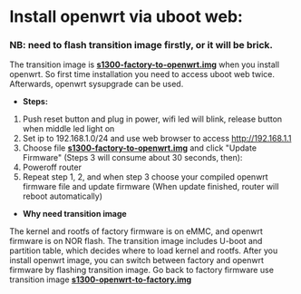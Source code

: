 # Install openwrt via uboot web:

### **NB: need to flash transition image firstly, or it will be brick.**

The transition image is [**s1300-factory-to-openwrt.img**](https://github.com/gl-inet/openwrt/blob/openwrt-18.06-s1300/s1300-factory-to-openwrt.img)
when you install openwrt. So first time installation you need to access uboot web twice.
Afterwards, openwrt sysupgrade can be used.

- **Steps:**

1. Push reset button and plug in power, wifi led will blink, release button when middle led light on
2. Set ip to 192.168.1.0/24 and use web browser to access http://192.168.1.1
3. Choose file [**s1300-factory-to-openwrt.img**](https://github.com/gl-inet/openwrt/blob/openwrt-18.06-s1300/s1300-factory-to-openwrt.img) and  click "Update Firmware"
  (Steps 3 will consume about 30 seconds, then):
4. Poweroff router
5. Repeat step 1, 2, and when step 3 choose your compiled openwrt firmware file and update firmware
  (When update finished, router will reboot automatically)

- **Why need transition image**

The kernel and rootfs of factory firmware is on eMMC, and openwrt firmware is on NOR flash. 
The transition image includes U-boot and partition table, which decides where to load kernel and rootfs.
After you install openwrt image, you can switch between factory and openwrt firmware by flashing transition image. 
Go back to factory firmware use transition image [**s1300-openwrt-to-factory.img**](https://github.com/gl-inet/openwrt/blob/openwrt-18.06-s1300/s1300-openwrt-to-factory.img)
